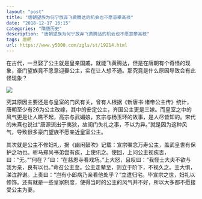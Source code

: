 ```yaml
---
layout: "post"
title: "唐朝望族为何宁放弃飞黄腾达的机会也不愿意攀高枝"
date: "2018-12-17 16:15"
categories: "隋唐历史"
description: "唐朝望族为何宁放弃飞黄腾达的机会也不愿意攀高枝"
tags: 唐朝
url: https://www.y5000.com/zgls/st/19214.html
---
```






在古代，一旦娶了公主就是皇亲国戚，就能飞黄腾达，但是在唐朝有个奇怪的现象，豪门望族竟不愿意迎娶公主，实在让人想不通。那究竟是什么原因导致会有此怪现象？

![](https://img.y5000.com/uploads/allimg/170412/1552455156-0.jpg)

究其原因主要还是与皇室的门风有关，曾有人根据《新唐书·诸帝公主传》统计，唐朝至少有26为公主改嫁，其中的安定公主，齐国公主更是三嫁。而皇室之中的风气更是让人瞧不起，高宗与武媚娘，玄宗与杨玉环的故事，是人尽皆知的。宋代的朱熹也说过“唐源流出于夷狄，故闺门失礼之事，不以为异。”就是因为这种风气，导致很多豪门望族不愿亲近皇室公主。

其次就是公主不修妇礼，据《幽闲鼓吹》记载：宣宗嘱念万寿公主，盖武皇世有保护之功也。驸马郑尚书弟尝有疾，上使讯之。使回，上问公主视疾否，曰：“无。”“何在？”曰：“在慈恩寺看戏场。”上大怒，且叹曰：“我怪士大夫不欲与我为亲，良有以也。”命召公主至。公主走辇至，则立于阶下，不视久之。主大惧，涕泣辞谢。上责曰：“岂有小郎病乃亲看他处乎？”立遣归宅。毕宣宗之世，妇礼以修饰。还有就是一些皇家制度，使得当时的公主的风气并不好，所以大多都不愿接受公主为妻。
